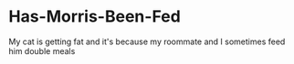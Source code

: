 # Has-Morris-Been-Fed
My cat is getting fat and it's because my roommate and I sometimes feed him double meals
